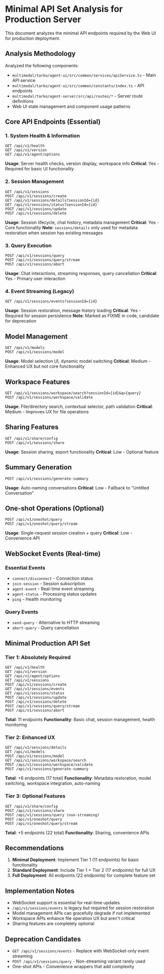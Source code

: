 # Minimal API Set Analysis for Production Server

This document analyzes the minimal API endpoints required by the Web UI for production deployment.

## Analysis Methodology

Analyzed the following components:
- `multimodal/tarko/agent-ui/src/common/services/apiService.ts` - Main API service
- `multimodal/tarko/agent-ui/src/common/constants/index.ts` - API endpoints
- `multimodal/tarko/agent-server/src/api/routes/*` - Server route definitions
- Web UI state management and component usage patterns

## Core API Endpoints (Essential)

### 1. System Health & Information
```
GET /api/v1/health
GET /api/v1/version
GET /api/v1/agent/options
```
**Usage**: Server health checks, version display, workspace info
**Critical**: Yes - Required for basic UI functionality

### 2. Session Management
```
GET /api/v1/sessions
POST /api/v1/sessions/create
GET /api/v1/sessions/details?sessionId={id}
GET /api/v1/sessions/status?sessionId={id}
POST /api/v1/sessions/update
POST /api/v1/sessions/delete
```
**Usage**: Session lifecycle, chat history, metadata management
**Critical**: Yes - Core functionality
**Note**: `sessions/details` only used for metadata restoration when session has existing messages

### 3. Query Execution
```
POST /api/v1/sessions/query
POST /api/v1/sessions/query/stream
POST /api/v1/sessions/abort
```
**Usage**: Chat interactions, streaming responses, query cancellation
**Critical**: Yes - Primary user interaction

### 4. Event Streaming (Legacy)
```
GET /api/v1/sessions/events?sessionId={id}
```
**Usage**: Session restoration, message history loading
**Critical**: Yes - Required for session persistence
**Note**: Marked as FIXME in code, candidate for deprecation

## Model Management
```
GET /api/v1/models
POST /api/v1/sessions/model
```
**Usage**: Model selection UI, dynamic model switching
**Critical**: Medium - Enhanced UX but not core functionality

## Workspace Features
```
GET /api/v1/sessions/workspace/search?sessionId={id}&q={query}
POST /api/v1/sessions/workspace/validate
```
**Usage**: File/directory search, contextual selector, path validation
**Critical**: Medium - Improves UX for file operations

## Sharing Features
```
GET /api/v1/share/config
POST /api/v1/sessions/share
```
**Usage**: Session sharing, export functionality
**Critical**: Low - Optional feature

## Summary Generation
```
POST /api/v1/sessions/generate-summary
```
**Usage**: Auto-naming conversations
**Critical**: Low - Fallback to "Untitled Conversation"

## One-shot Operations (Optional)
```
POST /api/v1/oneshot/query
POST /api/v1/oneshot/query/stream
```
**Usage**: Single-request session creation + query
**Critical**: Low - Convenience API

## WebSocket Events (Real-time)

### Essential Events
- `connect/disconnect` - Connection status
- `join-session` - Session subscription
- `agent-event` - Real-time event streaming
- `agent-status` - Processing status updates
- `ping` - Health monitoring

### Query Events
- `send-query` - Alternative to HTTP streaming
- `abort-query` - Query cancellation

## Minimal Production API Set

### Tier 1: Absolutely Required
```
GET /api/v1/health
GET /api/v1/version
GET /api/v1/agent/options
GET /api/v1/sessions
POST /api/v1/sessions/create
GET /api/v1/sessions/events
GET /api/v1/sessions/status
POST /api/v1/sessions/update
POST /api/v1/sessions/delete
POST /api/v1/sessions/query/stream
POST /api/v1/sessions/abort
```
**Total**: 11 endpoints
**Functionality**: Basic chat, session management, health monitoring

### Tier 2: Enhanced UX
```
GET /api/v1/sessions/details
GET /api/v1/models
POST /api/v1/sessions/model
GET /api/v1/sessions/workspace/search
POST /api/v1/sessions/workspace/validate
POST /api/v1/sessions/generate-summary
```
**Total**: +6 endpoints (17 total)
**Functionality**: Metadata restoration, model switching, workspace integration, auto-naming

### Tier 3: Optional Features
```
GET /api/v1/share/config
POST /api/v1/sessions/share
POST /api/v1/sessions/query (non-streaming)
POST /api/v1/oneshot/query
POST /api/v1/oneshot/query/stream
```
**Total**: +5 endpoints (22 total)
**Functionality**: Sharing, convenience APIs

## Recommendations

1. **Minimal Deployment**: Implement Tier 1 (11 endpoints) for basic functionality
2. **Standard Deployment**: Include Tier 1 + Tier 2 (17 endpoints) for full UX
3. **Full Deployment**: All endpoints (22 endpoints) for complete feature set

## Implementation Notes

- WebSocket support is essential for real-time updates
- `/api/v1/sessions/events` is legacy but required for session restoration
- Model management APIs can gracefully degrade if not implemented
- Workspace APIs enhance file operation UX but aren't critical
- Sharing features are completely optional

## Deprecation Candidates

- `GET /api/v1/sessions/events` - Replace with WebSocket-only event streaming
- `POST /api/v1/sessions/query` - Non-streaming variant rarely used
- One-shot APIs - Convenience wrappers that add complexity
